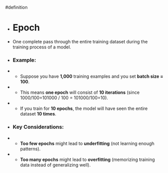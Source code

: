 #definition

- # Epoch
- One complete pass through the entire training dataset during the training process of a model.
- ### Example:
- - Suppose you have **1,000** training examples and you set **batch size = 100**.
- - This means **one epoch** will consist of **10 iterations** (since 1000/100=101000 / 100 = 101000/100=10).
- - If you train for **10 epochs**, the model will have seen the entire dataset **10 times**.
- ### Key Considerations:
- - **Too few epochs** might lead to **underfitting** (not learning enough patterns).
- - **Too many epochs** might lead to **overfitting** (memorizing training data instead of generalizing well).
